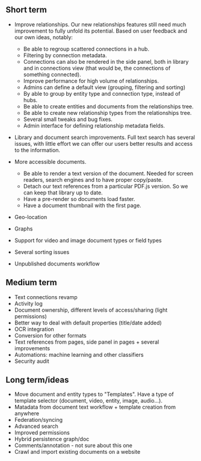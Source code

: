 ## Short term
* Improve relationships. Our new relationships features still need much improvement to fully unfold its potential. Based on user feedback and our own ideas, notably:
  * Be able to regroup scattered connections in a hub.
  * Filtering by connection metadata.
  * Connections can also be rendered in the side panel, both in library and in connections view (that would be, the connections of something connected).
  * Improve performance for high volume of relationships.
  * Admins can define a default view (grouping, filtering and sorting)
  * By able to group by entity type and connection type, instead of hubs.
  * Be able to create entities and documents from the relationships tree.
  * Be able to create new relationship types from the relationships tree.
  * Several small tweaks and bug fixes.
  * Admin interface for defining relationship metadata fields.

* Library and document search improvements. Full text search has several issues, with little effort we can offer our users better results and access to the information.
* More accessible documents.
  * Be able to render a text version of the document. Needed for screen readers, search engines and to have proper copy/paste.
  * Detach our text references from a particular PDF.js version. So we can keep that library up to date.
  * Have a pre-render so documents load faster.
  * Have a document thumbnail with the first page.
* Geo-location
* Graphs
* Support for video and image document types or field types
* Several sorting issues
* Unpublished documents workflow

## Medium term
* Text connections revamp
* Activity log
* Document ownership, different levels of access/sharing (light permissions)
* Better way to deal with default properties (title/date added)
* OCR integration
* Conversion for other formats
* Text references from pages, side panel in pages + several improvements
* Automations: machine learning and other classifiers
* Security audit

## Long term/ideas
* Move document and entity types to "Templates". Have a type of template selector (document, video, entity, image, audio...).
* Matadata from document text workflow + template creation from anywhere
* Federation/syncing
* Advanced search
* Improved permissions
* Hybrid persistence graph/doc
* Comments/annotation - not sure about this one
* Crawl and import existing documents on a website
